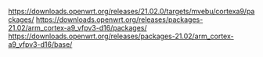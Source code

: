 https://downloads.openwrt.org/releases/21.02.0/targets/mvebu/cortexa9/packages/
https://downloads.openwrt.org/releases/packages-21.02/arm_cortex-a9_vfpv3-d16/packages/
https://downloads.openwrt.org/releases/packages-21.02/arm_cortex-a9_vfpv3-d16/base/
